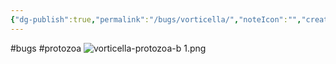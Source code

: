 ```yaml
---
{"dg-publish":true,"permalink":"/bugs/vorticella/","noteIcon":"","created":"2025-07-07T14:23:44.095-05:00"}
---
```


#bugs
#protozoa
![vorticella-protozoa-b 1.png](/img/user/Secondary/Images/vorticella-protozoa-b%201.png)